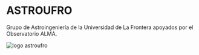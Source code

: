 # ASTROUFRO
Grupo de Astroingeniería de la Universidad de La Frontera apoyados por el Observatorio ALMA.

![logo astroufro](https://github.com/pgaleas/ASTROUFRO/blob/master/images/LogoAstroUfro.png)

